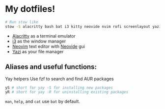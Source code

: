 # My dotfiles!

```bash
# Run stow like
stow -S alacritty bash bat i3 kitty neovide nvim rofi screenlayout yazi --target="$HOME"
```

- [Alacritty](https://alacritty.org/) as a terminal emulator
- [i3](https://i3wm.org/) as the window manager
- [Neovim](https://neovim.io/) text editor with [Neovide](https://neovide.dev/) gui
- [Yazi](https://yazi-rs.github.io/) as your file manager

## Aliases and useful functions:

Yay helpers
Use fzf to search and find AUR packages
```bash
yS # short for yay -S for installing new packages
yR # short for yay -R for uninstalling existing packages

```

`man`, `help`, and `cat` use `bat` by default.
